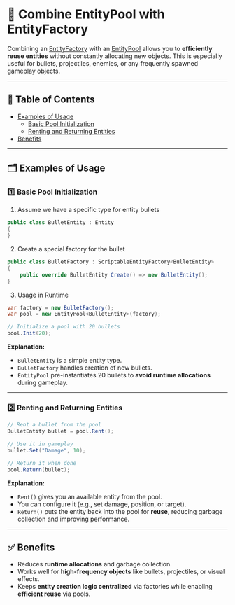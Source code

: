 # 📌 Combine EntityPool with EntityFactory

Combining an [EntityFactory](../Entities/Factories/Manual.md) with an [EntityPool](../Entities/Pooling/Manual.md) allows
you to **efficiently reuse entities** without constantly allocating new objects. This is especially useful for bullets,
projectiles, enemies, or any frequently spawned gameplay objects.

---

## 📑 Table of Contents

- [Examples of Usage](#-examples-of-usage)
    - [Basic Pool Initialization](#ex1)
    - [Renting and Returning Entities](#ex2)
- [Benefits](#-benefits)

---

## 🗂 Examples of Usage

<div id="ex1"></div>

### 1️⃣ Basic Pool Initialization

1. Assume we have a specific type for entity bullets

```csharp
public class BulletEntity : Entity 
{
}
```

2. Create a special factory for the bullet

```csharp
public class BulletFactory : ScriptableEntityFactory<BulletEntity>
{
    public override BulletEntity Create() => new BulletEntity();
}
```

3. Usage in Runtime

```csharp
var factory = new BulletFactory();
var pool = new EntityPool<BulletEntity>(factory);

// Initialize a pool with 20 bullets
pool.Init(20);
```

**Explanation:**

- `BulletEntity` is a simple entity type.
- `BulletFactory` handles creation of new bullets.
- `EntityPool` pre-instantiates 20 bullets to **avoid runtime allocations** during gameplay.

---

<div id="ex2"></div>

### 2️⃣ Renting and Returning Entities

```csharp
// Rent a bullet from the pool
BulletEntity bullet = pool.Rent();

// Use it in gameplay
bullet.Set("Damage", 10);

// Return it when done
pool.Return(bullet);
```

**Explanation:**

- `Rent()` gives you an available entity from the pool.
- You can configure it (e.g., set damage, position, or target).
- `Return()` puts the entity back into the pool for **reuse**, reducing garbage collection and improving performance.

---

## ✅ Benefits

- Reduces **runtime allocations** and garbage collection.
- Works well for **high-frequency objects** like bullets, projectiles, or visual effects.
- Keeps **entity creation logic centralized** via factories while enabling **efficient reuse** via pools.